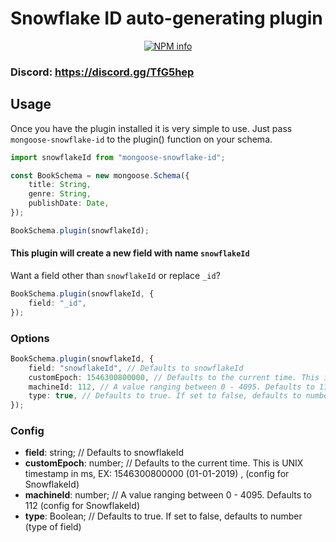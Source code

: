 # Snowflake ID auto-generating plugin

<div align="center">
  <p>
    <a href="https://nodei.co/npm/mongoose-snowflake-id
/"><img src="https://nodei.co/npm/mongoose-snowflake-id.png?downloads=true&stars=true" alt="NPM info" /></a>
  </p>
</div>

### Discord: https://discord.gg/TfG5hep

## Usage

Once you have the plugin installed it is very simple to use. Just pass `mongoose-snowflake-id` to the plugin() function on your schema.

```ts
import snowflakeId from "mongoose-snowflake-id";

const BookSchema = new mongoose.Schema({
    title: String,
    genre: String,
    publishDate: Date,
});

BookSchema.plugin(snowflakeId);
```

#### This plugin will create a new field with name `snowflakeId`

Want a field other than `snowflakeId` or replace `_id`?

```ts
BookSchema.plugin(snowflakeId, {
    field: "_id",
});
```

### Options

```ts
BookSchema.plugin(snowflakeId, {
    field: "snowflakeId", // Defaults to snowflakeId
    customEpoch: 1546300800000, // Defaults to the current time. This is UNIX timestamp in ms
    machineId: 112, // A value ranging between 0 - 4095. Defaults to 112
    type: true, // Defaults to true. If set to false, defaults to number
});
```

### Config

-   **field**: string; // Defaults to snowflakeId
-   **customEpoch**: number; // Defaults to the current time. This is UNIX timestamp in ms, EX: 1546300800000 (01-01-2019) , (config for SnowflakeId)
-   **machineId**: number; // A value ranging between 0 - 4095. Defaults to 112 (config for SnowflakeId)
-   **type**: Boolean; // Defaults to true. If set to false, defaults to number (type of field)

